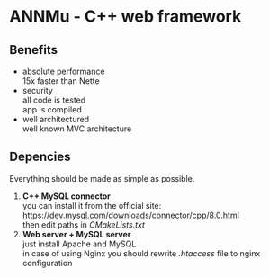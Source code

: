 # ANNMu - C++ web framework
## Benefits
- absolute performance<br />
15x faster than Nette<br />
- security<br />
all code is tested<br />
app is compiled <br />
- well architectured <br />
well known MVC architecture<br />

## Depencies
Everything should be made as simple as possible.
1. **C++ MySQL connector** <br />
you can install it from the official site: https://dev.mysql.com/downloads/connector/cpp/8.0.html <br />
then edit paths in *CMakeLists.txt* <br />
1. **Web server + MySQL server** <br />
just install Apache and MySQL<br />
in case of using Nginx you should rewrite *.htaccess* file to nginx configuration<br />
